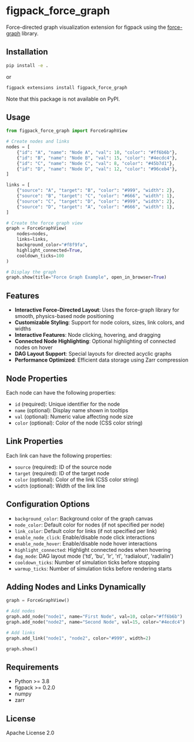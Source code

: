 # figpack_force_graph

Force-directed graph visualization extension for figpack using the [force-graph](https://github.com/vasturiano/force-graph) library.

## Installation

```bash
pip install -e .
```

or

```bash
figpack extensions install figpack_force_graph
```

Note that this package is not available on PyPI.

## Usage

```python
from figpack_force_graph import ForceGraphView

# Create nodes and links
nodes = [
    {"id": "A", "name": "Node A", "val": 10, "color": "#ff6b6b"},
    {"id": "B", "name": "Node B", "val": 15, "color": "#4ecdc4"},
    {"id": "C", "name": "Node C", "val": 8, "color": "#45b7d1"},
    {"id": "D", "name": "Node D", "val": 12, "color": "#96ceb4"},
]

links = [
    {"source": "A", "target": "B", "color": "#999", "width": 2},
    {"source": "B", "target": "C", "color": "#666", "width": 1},
    {"source": "C", "target": "D", "color": "#999", "width": 2},
    {"source": "D", "target": "A", "color": "#666", "width": 1},
]

# Create the force graph view
graph = ForceGraphView(
    nodes=nodes,
    links=links,
    background_color="#f8f9fa",
    highlight_connected=True,
    cooldown_ticks=100
)

# Display the graph
graph.show(title="Force Graph Example", open_in_browser=True)
```

## Features

- **Interactive Force-Directed Layout**: Uses the force-graph library for smooth, physics-based node positioning
- **Customizable Styling**: Support for node colors, sizes, link colors, and widths
- **Interactive Features**: Node clicking, hovering, and dragging
- **Connected Node Highlighting**: Optional highlighting of connected nodes on hover
- **DAG Layout Support**: Special layouts for directed acyclic graphs
- **Performance Optimized**: Efficient data storage using Zarr compression

## Node Properties

Each node can have the following properties:

- `id` (required): Unique identifier for the node
- `name` (optional): Display name shown in tooltips
- `val` (optional): Numeric value affecting node size
- `color` (optional): Color of the node (CSS color string)

## Link Properties

Each link can have the following properties:

- `source` (required): ID of the source node
- `target` (required): ID of the target node
- `color` (optional): Color of the link (CSS color string)
- `width` (optional): Width of the link line

## Configuration Options

- `background_color`: Background color of the graph canvas
- `node_color`: Default color for nodes (if not specified per node)
- `link_color`: Default color for links (if not specified per link)
- `enable_node_click`: Enable/disable node click interactions
- `enable_node_hover`: Enable/disable node hover interactions
- `highlight_connected`: Highlight connected nodes when hovering
- `dag_mode`: DAG layout mode ('td', 'bu', 'lr', 'rl', 'radialout', 'radialin')
- `cooldown_ticks`: Number of simulation ticks before stopping
- `warmup_ticks`: Number of simulation ticks before rendering starts

## Adding Nodes and Links Dynamically

```python
graph = ForceGraphView()

# Add nodes
graph.add_node("node1", name="First Node", val=10, color="#ff6b6b")
graph.add_node("node2", name="Second Node", val=15, color="#4ecdc4")

# Add links
graph.add_link("node1", "node2", color="#999", width=2)

graph.show()
```

## Requirements

- Python >= 3.8
- figpack >= 0.2.0
- numpy
- zarr

## License

Apache License 2.0
